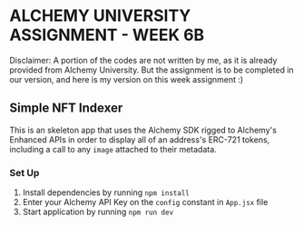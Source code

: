 # ALCHEMY UNIVERSITY ASSIGNMENT - WEEK 6B
Disclaimer: A portion of the codes are not written by me, as it is already provided from Alchemy University. But the assignment is to be completed in our version, and here is my version on this week assignment :)

## Simple NFT Indexer

This is an skeleton app that uses the Alchemy SDK rigged to Alchemy's Enhanced APIs in order to display all of an address's ERC-721 tokens, including a call to any `image` attached to their metadata.

### Set Up

1. Install dependencies by running `npm install`
2. Enter your Alchemy API Key on the `config` constant in `App.jsx` file
3. Start application by running `npm run dev`